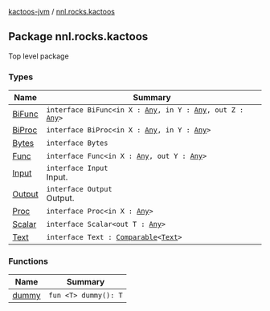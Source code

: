 [kactoos-jvm](../index.md) / [nnl.rocks.kactoos](.)

## Package nnl.rocks.kactoos

Top level package

### Types

| Name | Summary |
|---|---|
| [BiFunc](-bi-func/index.md) | `interface BiFunc<in X : `[`Any`](https://kotlinlang.org/api/latest/jvm/stdlib/kotlin/-any/index.html)`, in Y : `[`Any`](https://kotlinlang.org/api/latest/jvm/stdlib/kotlin/-any/index.html)`, out Z : `[`Any`](https://kotlinlang.org/api/latest/jvm/stdlib/kotlin/-any/index.html)`>` |
| [BiProc](-bi-proc/index.md) | `interface BiProc<in X : `[`Any`](https://kotlinlang.org/api/latest/jvm/stdlib/kotlin/-any/index.html)`, in Y : `[`Any`](https://kotlinlang.org/api/latest/jvm/stdlib/kotlin/-any/index.html)`>` |
| [Bytes](-bytes/index.md) | `interface Bytes` |
| [Func](-func/index.md) | `interface Func<in X : `[`Any`](https://kotlinlang.org/api/latest/jvm/stdlib/kotlin/-any/index.html)`, out Y : `[`Any`](https://kotlinlang.org/api/latest/jvm/stdlib/kotlin/-any/index.html)`>` |
| [Input](-input/index.md) | `interface Input`<br>Input. |
| [Output](-output/index.md) | `interface Output`<br>Output. |
| [Proc](-proc/index.md) | `interface Proc<in X : `[`Any`](https://kotlinlang.org/api/latest/jvm/stdlib/kotlin/-any/index.html)`>` |
| [Scalar](-scalar/index.md) | `interface Scalar<out T : `[`Any`](https://kotlinlang.org/api/latest/jvm/stdlib/kotlin/-any/index.html)`>` |
| [Text](-text/index.md) | `interface Text : `[`Comparable`](https://kotlinlang.org/api/latest/jvm/stdlib/kotlin/-comparable/index.html)`<`[`Text`](-text/index.md)`>` |

### Functions

| Name | Summary |
|---|---|
| [dummy](dummy.md) | `fun <T> dummy(): T` |
